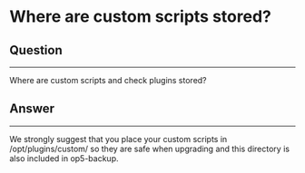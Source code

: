 # Where are custom scripts stored?

## Question

* * * * *

Where are custom scripts and check plugins stored?

## Answer

* * * * *

We strongly suggest that you place your custom scripts in /opt/plugins/custom/ so they are safe when upgrading and this directory is also included in op5-backup.
